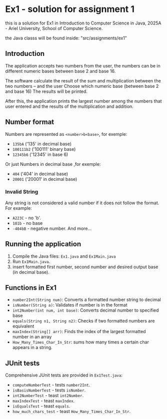 
# Ex1 - solution for assignment 1
this is a solution for Ex1 in Introduction to Computer Science in Java, 2025A - Ariel University, School of Computer Science.

the Java classs will be found inside: "src/assignments/ex1"

## Introduction
The application accepts two numbers from the user, the numbers can be in different numeric bases between base 2 and base 16.

The software calculate the result of the sum and multiplication between the two numbers – and the user Choose which numeric base (between base 2 and base 16) The results will be printed.

After this, the application prints the largest number among the numbers that user entered and the results of the multiplication and addition.


## Number format
Numbers are represented as `<number>b<base>`, for exemple:
- `135bA` ('135' in decimal base)
- `100111b2` ('100111' binary base)
- `12345b6` ('12345' in base 6)

Or just Numbers in decimal base <number>,for exemple:
- `404` ('404' in decimal base)
- `20001` ('20001' in decimal base)

### Invalid String
Any string is not considered a valid number if it does not follow the format. For example:

- `A223C` - no 'b'.
- `101b` - no base
- `-404bB` - negative number.
And more...


## Running the application
1. Compile the Java files: `Ex1.java` and `Ex1Main.java`
2. Run `Ex1Main.java`.
3. insert formatted first number, second number and desired output base (in decimal base).


## Functions in Ex1
- `number2Int(String num)`: Converts a formatted number string to decimal
- `isNumber(String a)`: Validates if number is in the format
- `int2Number(int num, int base)`: Converts decimal number to specified base
- `equals(String n1, String n2)`: Checks if two formatted numbers are equivalent
- `maxIndex(String[] arr)`: Finds the index of the largest formatted number in an array
- `How_Many_Times_Char_In_Str`: sums how many times a certain char appears in a string.

    
## JUnit tests
Comprehensive JUnit tests are provided in `Ex1Test.java`:

- `computeNumberTest` - tests `number2Int`.
- `isBasisNumberTest` - tests `isNumber`.
- `int2NumberTest` - teast `int2Number`.
- `maxIndexTest` - teast `maxIndex`.
- `isEqualsTest` - teast `equals`.
- `how_much_chars_test` - teast `How_Many_Times_Char_In_Str`.
